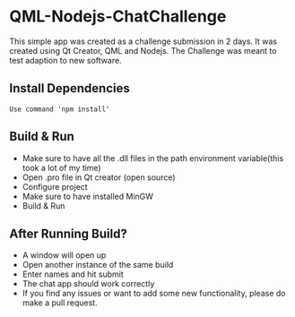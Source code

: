 # QML-Nodejs-ChatChallenge
This simple app was created as a challenge submission in 2 days. It was created using Qt Creator, QML and Nodejs. The Challenge was meant to test adaption to new software.

## Install Dependencies
```
Use command 'npm install'
```

## Build & Run
* Make sure to have all the .dll files in the path environment variable(this took a lot of my time)
* Open .pro file in Qt creator (open source)
* Configure project
* Make sure to have installed MinGW
* Build & Run

## After Running Build?
* A window will open up 
* Open another instance of the same build
* Enter names and hit submit
* The chat app should work correctly
* If you find any issues or want to add some new functionality, please do make a pull request.
